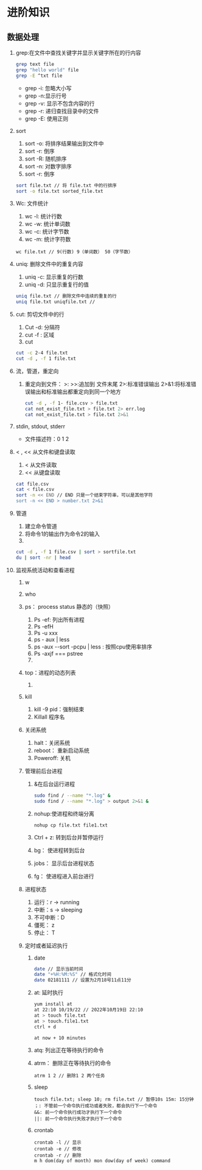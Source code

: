 # 进阶知识

## 数据处理

1. grep:在文件中查找关键字并显示关键字所在的行内容

   ```bash
   grep text file
   grep "hello world" file
   grep -E ^txt file
   ```

   - grep -i: 忽略大小写
   - grep -n:显示行号
   - grep -v: 显示不包含内容的行
   - grep -r: 递归查找目录中的文件
   - grep -E: 使用正则

2. sort

   1. sort -o: 将排序结果输出到文件中
   2. sort -r: 倒序
   3. sort -R: 随机排序
   4. sort -n: 对数字排序
   5. sort -r: 倒序

   ```bash
   sort file.txt // 将 file.txt 中的行排序
   sort -o file.txt sorted_file.txt
   
   ```

   

3. Wc: 文件统计

   1. wc -l: 统计行数
   2. wc -w: 统计单词数
   3. wc -c: 统计字节数
   4. wc -m: 统计字符数

   ```bach
   wc file.txt // 9(行数) 9（单词数） 50（字节数）
   ```
   
   
   
4. uniq: 删除文件中的重复内容

   1. uniq -c: 显示重复的行数
   2. uniq -d: 只显示重复行的值

   ```bash
   uniq file.txt // 删除文件中连续的重复的行
   uniq file.txt uniqfile.txt // 
   
   ```

   

5. cut: 剪切文件中的行

   1. Cut -d: 分隔符
   2. cut -f : 区域
   3. cut

   ```bash
   cut -c 2-4 file.txt
   cut -d , -f 1 file.txt 
   ```

6. 流，管道，重定向

   1. 重定向到文件： >:  >>:追加到 文件末尾  2>:标准错误输出  2>&1:将标准错误输出和标准输出都重定向到同一个地方

      ```bash
      cut -d , -f 1- file.csv > file.txt
      cat not_exist_file.txt > file.txt 2> err.log
      cat not_exist_file.txt > file.txt 2>&1
      ```

      

7. stdin, stdout, stderr

   - 文件描述符：0 1 2

8. < ,  << 从文件和键盘读取

   1. < 从文件读取
   2. << 从键盘读取

   ```bash
   cat file.csv
   cat < file.csv
   sort -n << END // END 只是一个结束字符串，可以是其他字符
   sort -n << END > number.txt 2>&1
   ```

9. 管道

   1. 建立命令管道
   2. 将命令1的输出作为命令2的输入
   3. 

   ```bash
   cut -d , -f 1 file.csv | sort > sortfile.txt
   du | sort -nr | head
   ```

10. 监视系统活动和查看进程

    1. w

    2. who

    3. ps： process status 静态的（快照）

       1. Ps -ef: 列出所有进程
       2. Ps -efH
       3. Ps -u xxx
       4. ps - aux | less
       5. ps -aux --sort -pcpu | less : 按照cpu使用率排序
       6. Ps -axjf === pstree
       7. 

    4. top：进程的动态列表

       1. 

    5. kill

       1. kill -9 pid：强制结束
       2. Killall 程序名

    6. 关闭系统

       1. halt：关闭系统
       2. reboot： 重新启动系统
       3. Poweroff: 关机

    7. 管理前后台进程

       1. &在后台运行进程

          ```bash
          sudo find / --name "*.log" &
          sudo find / --name "*.log" > output 2>&1 &
          ```

       2. nohup:使进程和终端分离

          ```b
          nohup cp file.txt file1.txt
          ```

           

       3. Ctrl + z: 转到后台并暂停运行

       4. bg： 使进程转到后台

       5. jobs： 显示后台进程状态

       6. fg： 使进程进入前台进行

    8. 进程状态

       1. 运行：r -> running
       2. 中断：s -> sleeping
       3. 不可中断：D 
       4. 僵死： z
       5. 停止： T

    9. 定时或者延迟执行

       1. date

          ```bash
          date // 显示当前时间
          date "+%H:%M:%S" // 格式化时间
          date 02181111 // 设置为2月18号11点11分
          ```

       2. at: 延时执行

          ```bash
          yum install at
          at 22:10 10/19/22 // 2022年10月19日 22:10
          at > touch file.txt
          at > touch.file1.txt
          ctrl + d
          
          at now + 10 minutes
          ```

       3. atq: 列出正在等待执行的命令

       4. atrm： 删除正在等待执行的命令

          ```ba
          atrm 1 2 // 删除1 2 两个任务
          ```

       5. sleep

          ```bas
          touch file.txt; sleep 10; rm file.txt // 暂停10s 15m: 15分钟 
          ；: 不管前一个命令执行成功或者失败，都会执行下一个命令
          &&: 前一个命令执行成功才执行下一个命令
          ||: 前一个命令执行失败才执行下一个命令
          ```

       6. crontab

          ```bas
          crontab -l // 显示
          crontab -e // 修改
          crontab -r // 删除
          m h dom(day of month) mon dow(day of week) command
          
          ```

          

    

